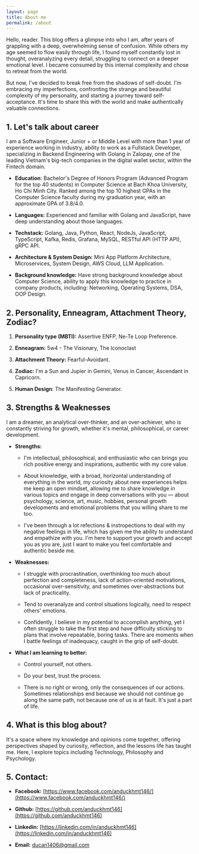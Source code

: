 ```yaml
---
layout: page
title: About me
permalink: /about
---
```


Hello, reader. This blog offers a glimpse into who I am, after years of grappling with a deep, overwhelming sense of confusion. While others my age seemed to flow easily through life, I found myself constantly lost in thought, overanalyzing every detail, struggling to connect on a deeper emotional level. I became consumed by this internal complexity and chose to retreat from the world.

But now, I've decided to break free from the shadows of self-doubt. I'm embracing my imperfections, confronting the strange and beautiful complexity of my personality, and starting a journey toward self-acceptance. It's time to share this with the world and make authentically valuable connections.

## 1. Let's talk about career

I am a Software Engineer, Junior + or Middle Level with more than 1 year of experience working in industry, ability to work as a Fullstack Developer, specializing in Backend Engineering with Golang in Zalopay, one of the leading Vietnam's big-tech companies in the digital wallet sector, within the Fintech domain.

- **Education**: Bachelor's Degree of Honors Program (Advanced Program for the top 40 students) in Computer Science at Bach Khoa University, Ho Chi Minh City. Ranked among the top 10 highest GPAs in the Computer Science faculty during my graduation year, with an approximate GPA of 3.8/4.0.

- **Languages:** Experienced and familiar with Golang and JavaScript, have deep understanding about those languages.

- **Techstack:** Golang, Java, Python, React, NodeJs, JavaScript, TypeScript, Kafka, Redis, Grafana, MySQL, RESTful API (HTTP API), gRPC API.

- **Architecture & System Design:** Mini App Platform Architecture, Microservices, System Design, AWS Cloud, LLM Application.

- **Background knowledge:** Have strong background knowledge about Computer Science, ability to apply this knowledge to practice in company products, including: Networking, Operating Systems, DSA, OOP Design.

## 2. Personality, Enneagram, Attachment Theory, Zodiac?

1. **Personality type (MBTI):** Assertive ENFP, Ne-Te Loop Preference.

2. **Enneagram:** 5w4 - The Visionary, The Iconoclast

3. **Attachment Theory:** Fearful-Avoidant.

4. **Zodiac:** I'm a Sun and Jupier in Gemini, Venus in Cancer, Ascendant in Capricorn.

5. **Human Design**: The Manifesting Generator.

## 3. Strengths & Weaknesses

I am a dreamer, an analytical over-thinker, and an over-achiever, who is constantly striving for growth, whether it's mental, philosophical, or career development.

- **Strengths:**

  - I'm intellectual, philosophical, and enthusiastic who can brings you rich positive energy and inspirations, authentic with my core value.

  - About knowledge, with a broad, horizontal understanding of everything in the world, my curiosity about new experiences helps me keep an open mindset, allowing me to share knowledge in various topics and engage in deep conversations with you — about psychology, science, art, music, hobbies, personal growth developments and emotional problems that you willing share to me too.

  - I've been through a lot refections & instropections to deal with my negative feelings in life, which has given me the ability to understand and empathize with you. I'm here to support your growth and accept you as you are, just I want to make you feel comfortable and authentic beside me.

- **Weaknesses:**

  - I struggle with procrastination, overthinking too much about perfection and completeness, lack of action-oriented motivations, occasional over-sensitivity, and sometimes over-abstractions but lack of practicality.

  - Tend to overanalyze and control situations logically, need to respect others' emotions.

  - Confidently, I believe in my potential to accomplish anything, yet I often struggle to take the first step and have difficulty sticking to plans that involve repeatable, boring tasks. There are moments when I battle feelings of inadequacy, caught in the grip of self-doubt.

- **What I am learning to better:**

  - Control yourself, not others.

  - Do your best, trust the process.

  - There is no right or wrong, only the consequences of our actions. Sometimes relationships end because we should not continue go along the same path, not because one of us is at fault. It's just a part of life.

## 4. What is this blog about?

It's a space where my knowledge and opinions come together, offering perspectives shaped by curiosity, reflection, and the lessons life has taught me. Here, I explore topics including Technology, Philosophy and Psychology.

## 5. Contact:

- **Facebook:** [https://www.facebook.com/anduckhmt146/](https://www.facebook.com/anduckhmt146/)

- **Github:** [https://github.com/anduckhmt146](https://github.com/anduckhmt146)

- **Linkedin:** [https://linkedin.com/in/anduckhmt146](https://linkedin.com/in/anduckhmt146)

- **Email:** ducan1406@gmail.com
